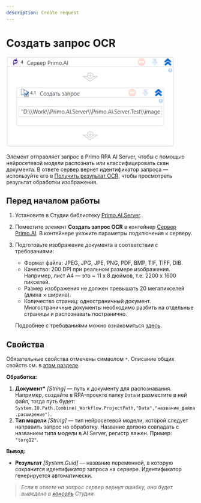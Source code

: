 ```yaml
---
description: Create request
---
```


# Создать запрос OCR

![](<../../../../.gitbook/assets1/windows_items/WFAttachPrimoAIServer.png>)

Элемент отправляет запрос в Primo RPA AI Server, чтобы с помощью нейросетевой модели распознать или классифицировать скан документа. В ответе сервер вернет идентификатор запроса — используйте его в [Получить результат OCR](https://docs.primo-rpa.ru/primo-rpa/g_elements/el_extra/ai_server/ocr/getresult), чтобы просмотреть результат обработки изображения.


## Перед началом работы

1. Установите в Студии библиотеку [Primo.AI.Server](https://docs.primo-rpa.ru/primo-rpa/g_elements/el_extra/ai_server).
1. Поместите элемент **Создать запрос OCR** в контейнер [Сервер Primo.AI](https://docs.primo-rpa.ru/primo-rpa/g_elements/el_extra/ai_server/primoaiserver). В контейнере укажите параметры подключения к серверу.
1. Подготовьте изображение документа в соответствии с требованиями:
   * Формат файла: JPEG, JPG, JPE, PNG, PDF, BMP, TIF, TIFF, DIB. 
   * Качество: 200 DPI при реальном размере изображения. Например, лист А4 — это ~ 11 x 8 дюймов, т.е. 2200 x 1600 пикселей.
   * Размер изображения не должен превышать 20 мегапикселей (длина × ширина).
   * Количество страниц: одностраничный документ. Многостраничные документы необходимо разбить на отдельные страницы и распознавать постранично.

   Подробнее с требованиями можно ознакомиться [здесь](https://docs.primo-rpa.ru/primo-rpa/primo-rpa-ai-server/user/smart-ocr/requirements/inference-quality-requirements).

## Свойства
Обязательные свойства отмечены символом `*`. Описание общих свойств см. в [этом разделе](https://docs.primo-rpa.ru/primo-rpa/primo-studio/process/elements#svoistva-elementa).

**Обработка:**

1. **Документ\*** *[String]* — путь к документу для распознавания. Например, создайте в RPA-проекте папку `Data` и разместите в ней файл, тогда путь будет: `System.IO.Path.Combine(_Workflow.ProjectPath,"Data","название_файла.расширение")`. 
2. **Тип модели** *[String]* — тип нейросетевой модели, которой следует направить запрос на обработку. Название должно совпадать с названием типа модели в AI Server, регистр важен. Пример: `"torg12"`.

**Вывод:**

* **Результат** *[System.Guid]* — название переменной, в которую сохранится идентификатор запроса на сервере. Идентификатор генерируется автоматически. 

> *Если в ответе на запрос сервер вернул ошибку, она будет выведена в [консоль](https://docs.primo-rpa.ru/primo-rpa/primo-studio/process/debug#konsol) Студии.*
